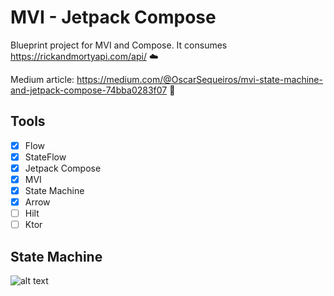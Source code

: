 # MVI - Jetpack Compose
Blueprint project for MVI and Compose. It consumes https://rickandmortyapi.com/api/ :cloud:

Medium article: https://medium.com/@OscarSequeiros/mvi-state-machine-and-jetpack-compose-74bba0283f07 :green_book:

## Tools
 - [x] Flow
 - [x] StateFlow
 - [x] Jetpack Compose
 - [x] MVI
 - [x] State Machine
 - [x] Arrow
 - [ ] Hilt
 - [ ] Ktor

## State Machine
![alt text](https://miro.medium.com/max/1400/1*iDogsYXg42AptgKnLzjaPg.png)
